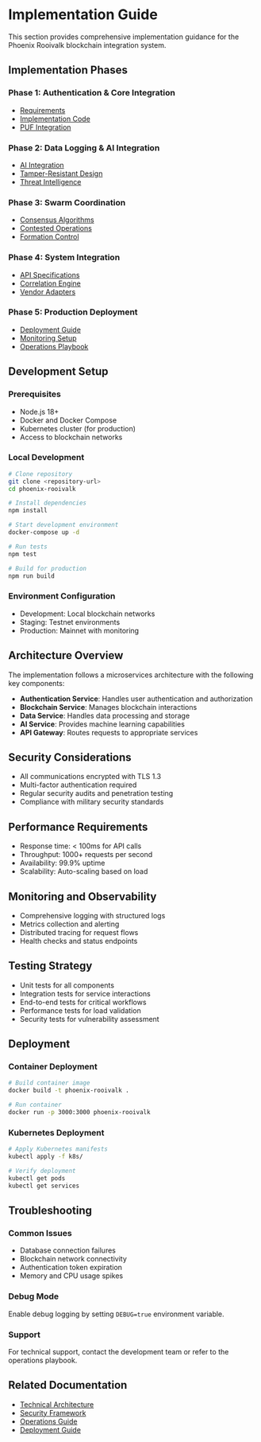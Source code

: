 # Implementation Guide

This section provides comprehensive implementation guidance for the Phoenix Rooivalk blockchain integration system.

## Implementation Phases

### Phase 1: Authentication & Core Integration

- [Requirements](phase-1-authentication/requirements.md)
- [Implementation Code](phase-1-authentication/implementation-code.md)
- [PUF Integration](phase-1-authentication/puf-integration.md)

### Phase 2: Data Logging & AI Integration

- [AI Integration](phase-2-data-logging/ai-integration.md)
- [Tamper-Resistant Design](phase-2-data-logging/tamper-resistant-design.md)
- [Threat Intelligence](phase-2-data-logging/threat-intelligence.md)

### Phase 3: Swarm Coordination

- [Consensus Algorithms](phase-3-swarm-coordination/consensus-algorithms.md)
- [Contested Operations](phase-3-swarm-coordination/contested-operations.md)
- [Formation Control](phase-3-swarm-coordination/formation-control.md)

### Phase 4: System Integration

- [API Specifications](phase-4-system-integration/api-specifications.md)
- [Correlation Engine](phase-4-system-integration/correlation-engine.md)
- [Vendor Adapters](phase-4-system-integration/vendor-adapters.md)

### Phase 5: Production Deployment

- [Deployment Guide](phase-5-production/deployment-guide.md)
- [Monitoring Setup](phase-5-production/monitoring-setup.md)
- [Operations Playbook](phase-5-production/operations-playbook.md)

## Development Setup

### Prerequisites

- Node.js 18+
- Docker and Docker Compose
- Kubernetes cluster (for production)
- Access to blockchain networks

### Local Development

```bash
# Clone repository
git clone <repository-url>
cd phoenix-rooivalk

# Install dependencies
npm install

# Start development environment
docker-compose up -d

# Run tests
npm test

# Build for production
npm run build
```

### Environment Configuration

- Development: Local blockchain networks
- Staging: Testnet environments
- Production: Mainnet with monitoring

## Architecture Overview

The implementation follows a microservices architecture with the following key components:

- **Authentication Service**: Handles user authentication and authorization
- **Blockchain Service**: Manages blockchain interactions
- **Data Service**: Handles data processing and storage
- **AI Service**: Provides machine learning capabilities
- **API Gateway**: Routes requests to appropriate services

## Security Considerations

- All communications encrypted with TLS 1.3
- Multi-factor authentication required
- Regular security audits and penetration testing
- Compliance with military security standards

## Performance Requirements

- Response time: < 100ms for API calls
- Throughput: 1000+ requests per second
- Availability: 99.9% uptime
- Scalability: Auto-scaling based on load

## Monitoring and Observability

- Comprehensive logging with structured logs
- Metrics collection and alerting
- Distributed tracing for request flows
- Health checks and status endpoints

## Testing Strategy

- Unit tests for all components
- Integration tests for service interactions
- End-to-end tests for critical workflows
- Performance tests for load validation
- Security tests for vulnerability assessment

## Deployment

### Container Deployment

```bash
# Build container image
docker build -t phoenix-rooivalk .

# Run container
docker run -p 3000:3000 phoenix-rooivalk
```

### Kubernetes Deployment

```bash
# Apply Kubernetes manifests
kubectl apply -f k8s/

# Verify deployment
kubectl get pods
kubectl get services
```

## Troubleshooting

### Common Issues

- Database connection failures
- Blockchain network connectivity
- Authentication token expiration
- Memory and CPU usage spikes

### Debug Mode

Enable debug logging by setting `DEBUG=true` environment variable.

### Support

For technical support, contact the development team or refer to the operations playbook.

## Related Documentation

- [Technical Architecture](../02-technical-architecture/README.md)
- [Security Framework](../04-security/README.md)
- [Operations Guide](../09-operations/README.md)
- [Deployment Guide](../08-deployment/README.md)
